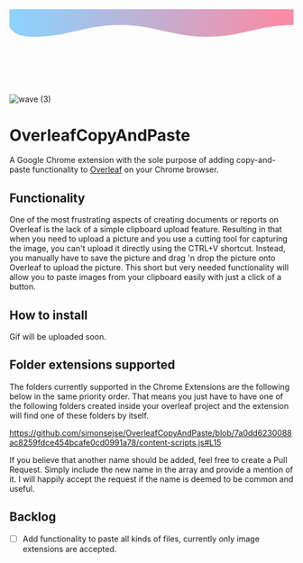 <svg width="100%" height="100%" id="svg" viewBox="0 0 1440 390" xmlns="http://www.w3.org/2000/svg" class="transition-all duration-300 ease-in-out delay-150">
    <defs>
        <linearGradient id="gradient" x1="0%" y1="50%" x2="100%" y2="50%">
            <stop offset="5%" stop-color="#F78DA7"></stop>
            <stop offset="95%" stop-color="#8ED1FC"></stop>
        </linearGradient>
    </defs>
    <path d="M0,400 C0,400 0,320 0,320 C180,320 260,260 440,260 C620,260 700,320 880,320 C1060,320 1140,260 1320,260 C1500,260 1440,400 1440,400 Z" stroke="none" stroke-width="0" fill="url(#gradient)" fill-opacity="1" class="transition-all duration-300 ease-in-out delay-150 path-2" transform="rotate(-180 720 200)"></path>
</svg>

![wave (3)](https://github.com/simonsejse/OverleafCopyAndPaste/assets/20711558/0ea79561-a1ea-428c-9d03-5f62eeaa6caf)

# OverleafCopyAndPaste
A Google Chrome extension with the sole purpose of adding copy-and-paste functionality to [Overleaf](https://www.overleaf.com/) on your Chrome browser.

## Functionality
One of the most frustrating aspects of creating documents or reports on Overleaf is the lack of a simple clipboard upload feature. 
Resulting in that when you need to upload a picture and you use a cutting tool for capturing the image, you can't upload it directly using the CTRL+V shortcut. 
Instead, you manually have to save the picture and drag 'n drop the picture onto Overleaf to upload the picture. 
This short but very needed functionality will allow you to paste images from your clipboard easily with just a click of a button.



## How to install
Gif will be uploaded soon.

## Folder extensions supported
The folders currently supported in the Chrome Extensions are the following below in the same priority order. That means you just have to have one of the following folders created inside your overleaf project and the extension will find one of these folders by itself.

https://github.com/simonsejse/OverleafCopyAndPaste/blob/7a0dd6230088ac8259fdce454bcafe0cd0991a78/content-scripts.js#L15

If you believe that another name should be added, feel free to create a Pull Request. Simply include the new name in the array and provide a mention of it. I will happily accept the request if the name is deemed to be common and useful.
## Backlog
- [ ] Add functionality to paste all kinds of files, currently only image extensions are accepted.
